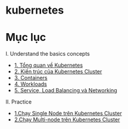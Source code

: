 # kubernetes
# Mục lục
I. Understand the basics concepts
  - [1. Tổng quan về Kubernetes](https://github.com/smoothkt4951/kubernetes-notebook/blob/main/report/_basics%20concepts_/1._overview_/README.md)
  - [2. Kiến trúc của Kubernetes Cluster](https://github.com/smoothkt4951/kubernetes-notebook/tree/main/report/_basics%20concepts_/2._cluster_architecture_)
  - [3. Containers](https://github.com/smoothkt4951/kubernetes-notebook/tree/main/report/_basics%20concepts_/3._containers_)
  - [4. Workloads](https://github.com/smoothkt4951/kubernetes-notebook/tree/main/report/_basics%20concepts_/4._workload_)
  - [5. Service, Load Balancing và Networking](https://github.com/smoothkt4951/kubernetes-notebook/tree/main/report/_basics%20concepts_/5._services_loadBalancing_networking_)

II. Practice
  - [1.Chạy Single Node trên Kubernetes Cluster](https://github.com/smoothkt4951/kubernetes-notebook/blob/main/report/_practice_/1.Launch-Single-Node-Kubernetes-Cluster)
  - [2.Chạy Multi-node trên Kubernetes Cluster](https://github.com/smoothkt4951/kubernetes-notebook/tree/main/diary/Day10-Jun-16/centOS7)
